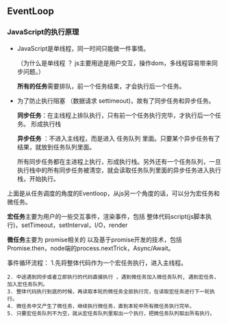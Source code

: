 ##  **EventLoop**

### JavaScript的执行原理

- JavaScript是单线程，同一时间只能做一件事情。

  （为什么是单线程 ？ js主要用途是用户交互，操作dom，多线程容易带来同步问题。）

  **所有的任务**需要排队，前一个任务结束，才会执行后一个任务。

- 为了防止执行阻塞 （数据请求 settimeout)，故有了同步任务和异步任务。

  **同步任务**：在主线程上排队执行，只有前一个任务执行完毕，才执行后一个任务。 形成执行栈

  **异步任务** ：不进入主线程，而是进入 任务队列 里面。只要某个异步任务有了结果，就放到任务队列里面。 

  

  所有同步任务都在主进程上执行，形成执行栈。另外还有一个任务队列，一旦执行栈中的所有同步任务被清空，就会读取任务队列里面的异步任务进入执行栈，开始执行。
  
  

上面是从任务调度的角度的Eventloop，从js另一个角度的话，可以分为宏任务和微任务。

**宏任务**主要为用户的一些交互事件，渲染事件，包括 整体代码script(js脚本执行)，setTimeout，setInterval，I/O，render

**微任务**主要为 promise相关的  以及基于promise开发的技术，包括 Promise.then，node端的process.nextTrick，Async/Await。

事件循环流程：
	1.先将整体代码作为一个宏任务执行，进入主线程。

 	2. 中途遇到同步或者立即执行的代码直接执行 ，遇到微任务加入微任务队列, 遇到宏任务，加入宏任务队列。
   	3. 整体代码执行到底的时候，再读取本轮的微任务全部执行完，在读取宏任务进行下一轮执行。
   	4. 微任务中又产生了微任务，继续执行微任务，直到本轮中所有微任务执行完毕。
   	5. 只要宏任务队列不为空，就从宏任务队列里取出一个执行，把微任务队列取出所有执行。




